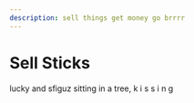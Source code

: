```yaml
---
description: sell things get money go brrrr
---
```


# Sell Sticks

lucky and sfiguz sitting in a tree, k i s s i n g
